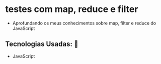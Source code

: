 # testes com map, reduce e filter
- Aprofundando os meus conhecimentos sobre map, filter e reduce do JavaScript
 
 ## Tecnologias Usadas: :book:
 - JavaScript
